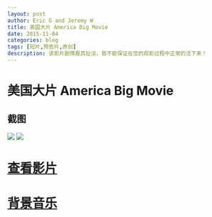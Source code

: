 ```yaml
---
layout: post
author: Eric G and Jeremy W
title: 美国大片 America Big Movie
date: 2015-11-04
categories: blog
tags: [短片,预告片,原创]
description: 该影片剧情极其扯淡，我不能保证在您的观影过程中正常的活下来！
---
```

# 美国大片 America Big Movie

## 截图
![](http://www.computereric.xyz/cache/img/americabigmovie1.png)
![](http://www.computereric.xyz/cache/img/americabigmovie2.png)

# [查看影片](http://www.computereric.xyz/cache/files/americabigmovie.mp4)

# [背景音乐](http://www.computereric.xyz/cache/files/americabigmoviemusic.mp3)
